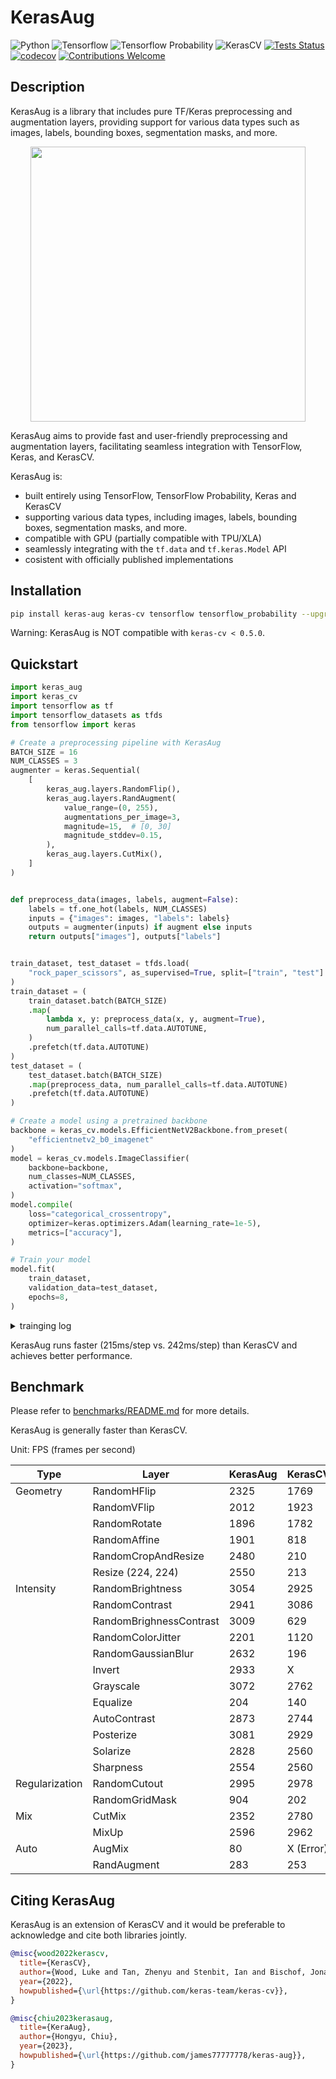 <!-- markdownlint-disable MD033 -->
# KerasAug

![Python](https://img.shields.io/badge/python-v3.8.0+-success.svg)
![Tensorflow](https://img.shields.io/badge/tensorflow-v2.12.0+-success.svg)
![Tensorflow Probability](https://img.shields.io/badge/tensorflow_probability-v0.20.0+-success.svg)
![KerasCV](https://img.shields.io/badge/keras_cv-v0.5.0+-success.svg)
[![Tests Status](https://github.com/james77777778/keras-aug/actions/workflows/actions.yml/badge.svg?branch=main)](https://github.com/james77777778/keras-aug/actions?query=branch%3Amain)
[![codecov](https://codecov.io/gh/james77777778/keras-aug/branch/main/graph/badge.svg?token=81ELI3VH7H)](https://codecov.io/gh/james77777778/keras-aug)
[![Contributions Welcome](https://img.shields.io/badge/contributions-welcome-brightgreen.svg?style=flat)](https://github.com/james77777778/keras-aug/issues)

## Description

KerasAug is a library that includes pure TF/Keras preprocessing and augmentation layers, providing support for various data types such as images, labels, bounding boxes, segmentation masks, and more.

<div align="center"><img style="width: 440px; max-width: 90%;" src="https://user-images.githubusercontent.com/20734616/237416247-417f2870-1e0d-45d6-abda-e384a82118df.gif"></div>

KerasAug aims to provide fast and user-friendly preprocessing and augmentation layers, facilitating seamless integration with TensorFlow, Keras, and KerasCV.

KerasAug is:

- built entirely using TensorFlow, TensorFlow Probability, Keras and KerasCV
- supporting various data types, including images, labels, bounding boxes, segmentation masks, and more.
- compatible with GPU (partially compatible with TPU/XLA)
- seamlessly integrating with the `tf.data` and `tf.keras.Model` API
- cosistent with officially published implementations

## Installation

```bash
pip install keras-aug keras-cv tensorflow tensorflow_probability --upgrade
```

Warning: KerasAug is NOT compatible with `keras-cv < 0.5.0`.

## Quickstart

```python
import keras_aug
import keras_cv
import tensorflow as tf
import tensorflow_datasets as tfds
from tensorflow import keras

# Create a preprocessing pipeline with KerasAug
BATCH_SIZE = 16
NUM_CLASSES = 3
augmenter = keras.Sequential(
    [
        keras_aug.layers.RandomFlip(),
        keras_aug.layers.RandAugment(
            value_range=(0, 255),
            augmentations_per_image=3,
            magnitude=15,  # [0, 30]
            magnitude_stddev=0.15,
        ),
        keras_aug.layers.CutMix(),
    ]
)


def preprocess_data(images, labels, augment=False):
    labels = tf.one_hot(labels, NUM_CLASSES)
    inputs = {"images": images, "labels": labels}
    outputs = augmenter(inputs) if augment else inputs
    return outputs["images"], outputs["labels"]


train_dataset, test_dataset = tfds.load(
    "rock_paper_scissors", as_supervised=True, split=["train", "test"]
)
train_dataset = (
    train_dataset.batch(BATCH_SIZE)
    .map(
        lambda x, y: preprocess_data(x, y, augment=True),
        num_parallel_calls=tf.data.AUTOTUNE,
    )
    .prefetch(tf.data.AUTOTUNE)
)
test_dataset = (
    test_dataset.batch(BATCH_SIZE)
    .map(preprocess_data, num_parallel_calls=tf.data.AUTOTUNE)
    .prefetch(tf.data.AUTOTUNE)
)

# Create a model using a pretrained backbone
backbone = keras_cv.models.EfficientNetV2Backbone.from_preset(
    "efficientnetv2_b0_imagenet"
)
model = keras_cv.models.ImageClassifier(
    backbone=backbone,
    num_classes=NUM_CLASSES,
    activation="softmax",
)
model.compile(
    loss="categorical_crossentropy",
    optimizer=keras.optimizers.Adam(learning_rate=1e-5),
    metrics=["accuracy"],
)

# Train your model
model.fit(
    train_dataset,
    validation_data=test_dataset,
    epochs=8,
)
```

<details>
<summary>trainging log</summary>

```bash
# KerasCV Quickstart
...
Epoch 8/8
158/158 [==============================] - 39s 242ms/step - loss: 0.7930 - accuracy: 0.7171 - val_loss: 0.2488 - val_accuracy: 0.9946

# KerasAug Quickstart
...
Epoch 8/8
158/158 [==============================] - 34s 215ms/step - loss: 0.7680 - accuracy: 0.7567 - val_loss: 0.2639 - val_accuracy: 1.0000
```

</details>

KerasAug runs faster (215ms/step vs. 242ms/step) than KerasCV and achieves better performance.

## Benchmark

Please refer to [benchmarks/README.md](benchmarks/README.md) for more details.

KerasAug is generally faster than KerasCV.

Unit: FPS (frames per second)

| Type           | Layer                   | KerasAug | KerasCV   |
|----------------|-------------------------|----------|-----------|
| Geometry       | RandomHFlip             | 2325     | 1769      |
|                | RandomVFlip             | 2012     | 1923      |
|                | RandomRotate            | 1896     | 1782      |
|                | RandomAffine            | 1901     | 818       |
|                | RandomCropAndResize     | 2480     | 210       |
|                | Resize (224, 224)       | 2550     | 213       |
| Intensity      | RandomBrightness        | 3054     | 2925      |
|                | RandomContrast          | 2941     | 3086      |
|                | RandomBrighnessContrast | 3009     | 629       |
|                | RandomColorJitter       | 2201     | 1120      |
|                | RandomGaussianBlur      | 2632     | 196       |
|                | Invert                  | 2933     | X         |
|                | Grayscale               | 3072     | 2762      |
|                | Equalize                | 204      | 140       |
|                | AutoContrast            | 2873     | 2744      |
|                | Posterize               | 3081     | 2929      |
|                | Solarize                | 2828     | 2560      |
|                | Sharpness               | 2554     | 2560      |
| Regularization | RandomCutout            | 2995     | 2978      |
|                | RandomGridMask          | 904      | 202       |
| Mix            | CutMix                  | 2352     | 2780      |
|                | MixUp                   | 2596     | 2962      |
| Auto           | AugMix                  | 80       | X (Error) |
|                | RandAugment             | 283      | 253       |

## Citing KerasAug

KerasAug is an extension of KerasCV and it would be preferable to acknowledge and cite both libraries jointly.

```bibtex
@misc{wood2022kerascv,
  title={KerasCV},
  author={Wood, Luke and Tan, Zhenyu and Stenbit, Ian and Bischof, Jonathan and Zhu, Scott and Chollet, Fran\c{c}ois and others},
  year={2022},
  howpublished={\url{https://github.com/keras-team/keras-cv}},
}
```

```bibtex
@misc{chiu2023kerasaug,
  title={KeraAug},
  author={Hongyu, Chiu},
  year={2023},
  howpublished={\url{https://github.com/james77777778/keras-aug}},
}
```
